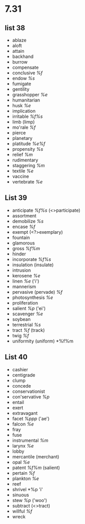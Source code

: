 # 7.31
## list 38
* ablaze
* aloft
* attain
* backhand
* burrow
* compensate
* conclusive *%f*
* endow *%s*
* fumigate 
* gentility
* grasshopper *%e*
* humanitarian
* husk *%e*
* implication
* irritable *%f%s*
* limb (limp)
* mo'rale *%f* 
* pierce
* planetary
* platitude *%e%f*
* propensity *%s*
* relief *%m*
* rudimentary
* staggering *%m*
* textile *%e*
* vaccine
* vertebrate *%e*

## List 39
* anticipate *%f%s* (<>participate)
* assortment
* demobilize *%s*
* encase *%f*
* exempt (<?>exemplary)
* fountain
* glamorous
* gross *%f%m*
* hinder
* incorporate *%f%s*
* insulation (insulate)
* intrusion
* kerosene *%e*
* linen *%e* ('i')
* mannerism
* pervasive (pervade) *%f*
* photosynthesis *%e*
* proliferation
* salient *%p* ('ei')
* scavenger *%e*
* soybean
* terrestrial *%s*
* tract *%f* (track)
* twig *%f*
* uniformity (uniform) *%f%m

## List 40
* cashier
* centigrade
* clump
* concede
* conservationist
* con'servative *%p*
* entail
* exert
* extravagant
* facet *%ppp* ('ae')
* falcon *%e*
* fray
* fuse
* instrumental *%m*
* larynx *%e*
* lobby
* mercantile (merchant)
* opal *%e*
* patent *%f%m* (salient)
* pertain *%f*
* plankton *%e*
* reef
* shrivel *%p 'i'
* sinuous
* stew *%p* ('woo')
* subtract (<>tract)
* willful *%f*
* wreck 